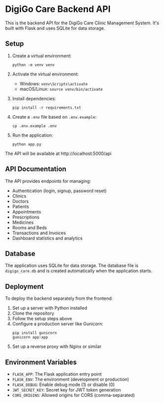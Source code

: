 # DigiGo Care Backend API

This is the backend API for the DigiGo Care Clinic Management System. It's built with Flask and uses SQLite for data storage.

## Setup

1. Create a virtual environment:
   ```
   python -m venv venv
   ```

2. Activate the virtual environment:
   - Windows: `venv\Scripts\activate`
   - macOS/Linux: `source venv/bin/activate`

3. Install dependencies:
   ```
   pip install -r requirements.txt
   ```

4. Create a `.env` file based on `.env.example`:
   ```
   cp .env.example .env
   ```

5. Run the application:
   ```
   python app.py
   ```

The API will be available at http://localhost:5000/api

## API Documentation

The API provides endpoints for managing:
- Authentication (login, signup, password reset)
- Clinics
- Doctors
- Patients
- Appointments
- Prescriptions
- Medicines
- Rooms and Beds
- Transactions and Invoices
- Dashboard statistics and analytics

## Database

The application uses SQLite for data storage. The database file is `digigo_care.db` and is created automatically when the application starts.

## Deployment

To deploy the backend separately from the frontend:

1. Set up a server with Python installed
2. Clone the repository
3. Follow the setup steps above
4. Configure a production server like Gunicorn:
   ```
   pip install gunicorn
   gunicorn app:app
   ```
5. Set up a reverse proxy with Nginx or similar

## Environment Variables

- `FLASK_APP`: The Flask application entry point
- `FLASK_ENV`: The environment (development or production)
- `FLASK_DEBUG`: Enable debug mode (1) or disable (0)
- `JWT_SECRET_KEY`: Secret key for JWT token generation
- `CORS_ORIGINS`: Allowed origins for CORS (comma-separated)